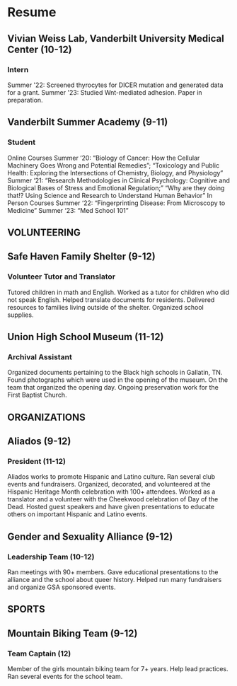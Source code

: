 # Resume
## Vivian Weiss Lab, Vanderbilt University Medical Center (10-12)
### Intern
Summer '22: Screened thyrocytes for DICER mutation and generated data for a grant.
Summer '23: Studied Wnt-mediated adhesion. Paper in preparation.

## Vanderbilt Summer Academy (9-11)
### Student
Online Courses
Summer ‘20: “Biology of Cancer: How the Cellular Machinery Goes Wrong and Potential Remedies”; “Toxicology and Public Health: Exploring the Intersections of Chemistry, Biology, and Physiology”
Summer ‘21: “Research Methodologies in Clinical Psychology: Cognitive and Biological Bases  of Stress and Emotional Regulation;” “Why are they doing that!? Using Science and Research to Understand Human Behavior”
In Person Courses
Summer ‘22: “Fingerprinting Disease: From Microscopy to Medicine”
Summer ‘23: “Med School 101”

## VOLUNTEERING

## Safe Haven Family Shelter (9-12)
### Volunteer Tutor and Translator
Tutored children in math and English. Worked as a tutor for children who did not speak English. Helped translate documents for residents. Delivered resources to families living outside of the shelter. Organized school supplies.

## Union High School Museum (11-12)
### Archival Assistant 
Organized documents pertaining to the Black high schools in Gallatin, TN. Found photographs which were used in the opening of the museum. On the team that organized the opening day. Ongoing preservation work for the First Baptist Church.

## ORGANIZATIONS

## Aliados (9-12)
### President (11-12)
Aliados works to promote Hispanic and Latino culture. Ran several club events and fundraisers. Organized, decorated, and volunteered at the Hispanic Heritage Month celebration with 100+ attendees. Worked as a translator and a volunteer with the Cheekwood celebration of Day of the Dead. Hosted guest speakers and have given presentations to educate others on important Hispanic and Latino events. 

## Gender and Sexuality Alliance (9-12)
### Leadership Team (10-12)
Ran meetings with 90+ members. Gave educational presentations to the alliance and the school about queer history. Helped run many fundraisers and organize GSA sponsored events.

## SPORTS

## Mountain Biking Team (9-12)
### Team Captain (12)
Member of the girls mountain biking team for 7+ years. Help lead practices. Ran several events for the school team. 

